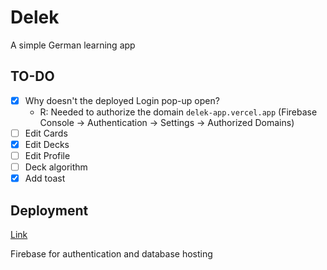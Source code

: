 # Delek
A simple German learning app

## TO-DO

- [x] Why doesn't the deployed Login pop-up open?
  - R: Needed to authorize the domain `delek-app.vercel.app` (Firebase Console -> Authentication -> Settings -> Authorized Domains)
- [ ] Edit Cards
- [x] Edit Decks
- [ ] Edit Profile
- [ ] Deck algorithm 
- [x] Add toast

## Deployment

[Link](https://delek-app.vercel.app/)

Firebase for authentication and database hosting